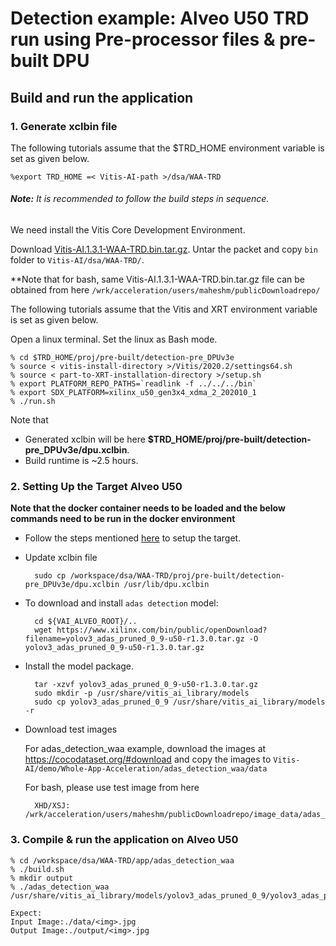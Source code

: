 # Detection example: Alveo U50 TRD run using Pre-processor files & pre-built DPU

## Build and run the application

### 1. Generate xclbin file
The following tutorials assume that the $TRD_HOME environment variable is set as given below.

```
%export TRD_HOME =< Vitis-AI-path >/dsa/WAA-TRD
```

###### **Note:** It is recommended to follow the build steps in sequence.

We need install the Vitis Core Development Environment.

Download [Vitis-AI.1.3.1-WAA-TRD.bin.tar.gz](https://www.xilinx.com/bin/public/openDownload?filename=Vitis-AI.1.3.1-WAA-TRD.bin.tar.gz). Untar the packet and copy `bin` folder to `Vitis-AI/dsa/WAA-TRD/`. 

**Note that for bash, same Vitis-AI.1.3.1-WAA-TRD.bin.tar.gz file can be obtained from here `/wrk/acceleration/users/maheshm/publicDownloadrepo/`

The following tutorials assume that the Vitis and XRT environment variable is set as given below.

Open a linux terminal. Set the linux as Bash mode.

```
% cd $TRD_HOME/proj/pre-built/detection-pre_DPUv3e
% source < vitis-install-directory >/Vitis/2020.2/settings64.sh
% source < part-to-XRT-installation-directory >/setup.sh
% export PLATFORM_REPO_PATHS=`readlink -f ../../../bin`
% export SDX_PLATFORM=xilinx_u50_gen3x4_xdma_2_202010_1
% ./run.sh
```
Note that 
- Generated xclbin will be here **$TRD_HOME/proj/pre-built/detection-pre_DPUv3e/dpu.xclbin**.
- Build runtime is ~2.5 hours.

### 2. Setting Up the Target Alveo U50
**Note that the docker container needs to be loaded and the below commands need to be run in the docker environment**

* Follow the steps mentioned [here](../../../../../setup/alveo/u50_u50lv_u280/README.md) to setup the target. 

* Update xclbin file

	```
	  sudo cp /workspace/dsa/WAA-TRD/proj/pre-built/detection-pre_DPUv3e/dpu.xclbin /usr/lib/dpu.xclbin
	```	
* To download and install `adas detection` model:
	```
	  cd ${VAI_ALVEO_ROOT}/..
	  wget https://www.xilinx.com/bin/public/openDownload?filename=yolov3_adas_pruned_0_9-u50-r1.3.0.tar.gz -O yolov3_adas_pruned_0_9-u50-r1.3.0.tar.gz
	```	
* Install the model package.
	```
	  tar -xzvf yolov3_adas_pruned_0_9-u50-r1.3.0.tar.gz
	  sudo mkdir -p /usr/share/vitis_ai_library/models
	  sudo cp yolov3_adas_pruned_0_9 /usr/share/vitis_ai_library/models -r
	```
* Download test images	

  For adas_detection_waa example, download the images at https://cocodataset.org/#download and copy the images to `Vitis-AI/demo/Whole-App-Acceleration/adas_detection_waa/data`

    For bash, please use test image from here

	```
	  XHD/XSJ: /wrk/acceleration/users/maheshm/publicDownloadrepo/image_data/adas_detection_input.jpg
	```
### 3. Compile & run the application on Alveo U50

```
% cd /workspace/dsa/WAA-TRD/app/adas_detection_waa
% ./build.sh
% mkdir output
% ./adas_detection_waa /usr/share/vitis_ai_library/models/yolov3_adas_pruned_0_9/yolov3_adas_pruned_0_9.xmodel  

Expect: 
Input Image:./data/<img>.jpg
Output Image:./output/<img>.jpg

```

